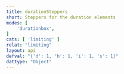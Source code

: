 ```yaml
---
title: durationSteppers
short: Steppers for the duration elements
modes: [
	'durationbox',
]
cats: [ 'limiting' ]
relat: "limiting"
layout: api
defval: "{'d': 1, 'h': 1, 'i': 1, 's': 1}"
dattype: "Object"
---
```



